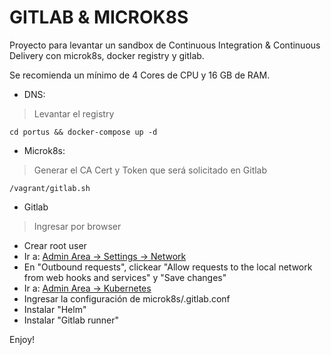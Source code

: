# GITLAB & MICROK8S

Proyecto para levantar un sandbox de Continuous Integration & Continuous Delivery con microk8s, docker registry y gitlab.

Se recomienda un mínimo de 4 Cores de CPU y 16 GB de RAM.

- DNS:
> Levantar el registry

```cd portus && docker-compose up -d```


- Microk8s:
> Generar el CA Cert y Token que será solicitado en Gitlab

```/vagrant/gitlab.sh```


- Gitlab
> Ingresar por browser

* Crear root user
* Ir a: [Admin Area -> Settings -> Network](http://gitlab.magi-system.com/admin/application_settings/network)
* En "Outbound requests", clickear "Allow requests to the local network from web hooks and services" y "Save changes"
* Ir a: [Admin Area -> Kubernetes](http://gitlab.magi-system.com/admin/clusters)
* Ingresar la configuración de microk8s/.gitlab.conf
* Instalar "Helm"
* Instalar "Gitlab runner"

Enjoy!
